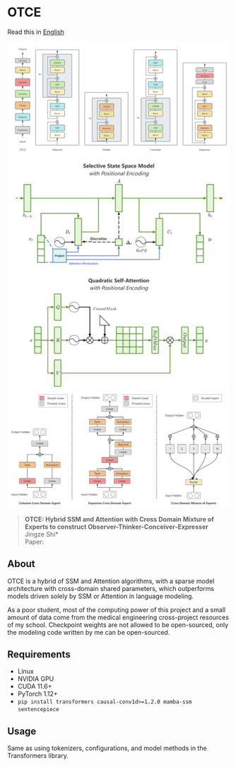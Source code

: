 # OTCE

Read this in [English](README.md)

![OTCE](./assets/otce.png)
![selective_state_space_model_with_positional_encoding](./assets/selective_state_space_model_with_positional_encoding.png)
![quadratic_self_attention_with_positional_encoding](./assets/quadratic_self_attention_with_positional_encoding.png)
![cross_domain_moe](./assets/cross_domain_moe.png)

> **OTCE: Hybrid SSM and Attention with Cross Domain Mixture of Experts to construct Observer-Thinker-Conceiver-Expresser**\
> Jingze Shi*\
> Paper: 


## About

OTCE is a hybrid of SSM and Attention algorithms, with a sparse model architecture with cross-domain shared parameters, which outperforms models driven solely by SSM or Attention in language modeling.

As a poor student, most of the computing power of this project and a small amount of data come from the medical engineering cross-project resources of my school. Checkpoint weights are not allowed to be open-sourced, only the modeling code written by me can be open-sourced.


## Requirements

- Linux
- NVIDIA GPU
- CUDA 11.6+
- PyTorch 1.12+
- `pip install transformers causal-conv1d>=1.2.0 mamba-ssm sentencepiece`

## Usage

Same as using tokenizers, configurations, and model methods in the Transformers library.